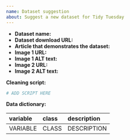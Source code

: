 ```yaml
---
name: Dataset suggestion
about: Suggest a new dataset for Tidy Tuesday
---
```


- **Dataset name:** 
- **Dataset download URL:** 
- **Article that demonstrates the dataset:**
- **Image 1 URL:**
- **Image 1 ALT text:**
- **Image 2 URL:**
- **Image 2 ALT text:**

**Cleaning script:**

```r
# ADD SCRIPT HERE
```

**Data dictionary:**

|variable            |class     |description         |
|:-------------------|:---------|:-------------------|
|VARIABLE            |CLASS     |DESCRIPTION         |
